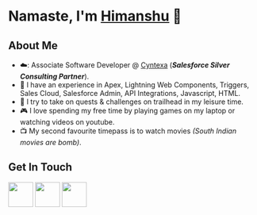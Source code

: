# Namaste, I'm [Himanshu](https://013himanshu.github.io/) :pray:


## About Me
- ☁️: Associate Software Developer @ [Cyntexa](https://cyntexa.com/) (*__Salesforce Silver Consulting Partner__*).
- :triangular_flag_on_post: I have an experience in Apex, Lightning Web Components, Triggers, Sales Cloud, Salesforce Admin, API Integrations, Javascript, HTML.
- :scroll: I try to take on quests & challenges on trailhead in my leisure time.
- :video_game: I love spending my free time by playing games on my laptop or watching videos on youtube.
- :tv: My second favourite timepass is to watch movies *(South Indian movies are bomb)*.


## Get In Touch
[<img src="https://user-images.githubusercontent.com/29120494/99687121-4aa3fc80-2aaa-11eb-9777-e6e623977104.png" height="50px"/>](https://www.linkedin.com/in/013himanshu/) [<img src="https://user-images.githubusercontent.com/29120494/99687455-aec6c080-2aaa-11eb-8233-a15d40b75420.png" height="50px"/>](https://github.com/013himanshu) [<img src="https://user-images.githubusercontent.com/29120494/99687915-33194380-2aab-11eb-8bf1-24b729443634.png" height="50px"/>](mailto:013himanshu@gmail.com)
